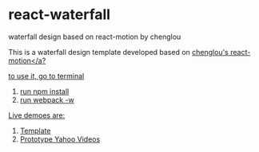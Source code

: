 # react-waterfall
waterfall design based on react-motion by chenglou

This is a waterfall design template developed based on <a target="_blank" href="https://github.com/chenglou/react-motion">chenglou's react-motion</a?

to use it, go to terminal
1. run npm install
2. run webpack -w

Live demoes are:
1. <a target="_blank" href="http://kjhuang.com/react/demo/default">Template</a>
2. <a target="_blank" href="http://kjhuang.com/react/demo/yahoo">Prototype Yahoo Videos</a>



